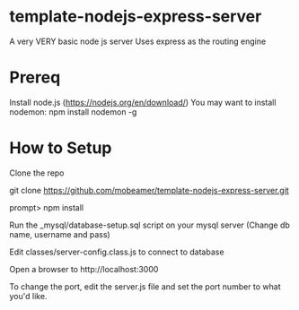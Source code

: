 # template-nodejs-express-server
A very VERY basic node js server
Uses express as the routing engine

# Prereq
Install node.js (https://nodejs.org/en/download/)
You may want to install nodemon: npm install nodemon -g


# How to Setup
Clone the repo

git clone https://github.com/mobeamer/template-nodejs-express-server.git

prompt> npm install

Run the _mysql/database-setup.sql script on your mysql server
    (Change db name, username and pass)

Edit classes/server-config.class.js to connect to database
    
Open a browser to http://localhost:3000

To change the port, edit the server.js file and set the port number to what you'd like.




